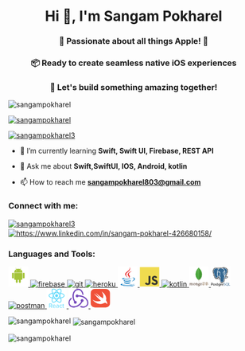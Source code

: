 <h1 align="center">Hi 👋, I'm Sangam Pokharel</h1>
<h3 align="center">🍎 Passionate about all things Apple! 📱  </h3>
<h3 align="center">📦 Ready to create seamless native iOS experiences</h3>
<h3 align="center"> 🌟 Let's build something amazing together!</h3>

<!-- <img src="https://camo.githubusercontent.com/8bf6f6d78abc81fcf9c49f10649423e73ea44bc248e83aaae8759d401c829a84/68747470733a2f2f70687973696373677572756b756c2e66696c65732e776f726470726573732e636f6d2f323031392f30322f6368617261637465722d312e676966"  align="right" width="200" alt="Coding" /> -->
    
  </div>
  
</div>




<p align="left"> <img src="https://komarev.com/ghpvc/?username=sangampokharel&label=Profile%20views&color=0e75b6&style=flat" alt="sangampokharel" /> </p>

<p align="left"> <a href="https://github.com/ryo-ma/github-profile-trophy"><img src="https://github-profile-trophy.vercel.app/?username=sangampokharel" alt="sangampokharel" /></a> </p>

<p align="left"> <a href="https://twitter.com/sangampokharel3" target="blank"><img src="https://img.shields.io/twitter/follow/sangampokharel3?logo=twitter&style=for-the-badge" alt="sangampokharel3" /></a> </p>

- 🌱 I’m currently learning **Swift, Swift UI, Firebase, REST API**

- 💬 Ask me about **Swift,SwiftUI, IOS, Android, kotlin**

- 📫 How to reach me **sangampokharel803@gmail.com**

<h3 align="left">Connect with me:</h3>
<p align="left">
<a href="https://twitter.com/sangampokharel3" target="blank"><img align="center" src="https://raw.githubusercontent.com/rahuldkjain/github-profile-readme-generator/master/src/images/icons/Social/twitter.svg" alt="sangampokharel3" height="30" width="40" /></a>
<a href="https://linkedin.com/in/https://www.linkedin.com/in/sangam-pokharel-426680158/" target="blank"><img align="center" src="https://raw.githubusercontent.com/rahuldkjain/github-profile-readme-generator/master/src/images/icons/Social/linked-in-alt.svg" alt="https://www.linkedin.com/in/sangam-pokharel-426680158/" height="30" width="40" /></a>
</p>

<h3 align="left">Languages and Tools:</h3>
<p align="left"> <a href="https://developer.android.com" target="_blank" rel="noreferrer"> <img src="https://raw.githubusercontent.com/devicons/devicon/master/icons/android/android-original-wordmark.svg" alt="android" width="40" height="40"/> </a> <a href="https://firebase.google.com/" target="_blank" rel="noreferrer"> <img src="https://www.vectorlogo.zone/logos/firebase/firebase-icon.svg" alt="firebase" width="40" height="40"/> </a> <a href="https://git-scm.com/" target="_blank" rel="noreferrer"> <img src="https://www.vectorlogo.zone/logos/git-scm/git-scm-icon.svg" alt="git" width="40" height="40"/> </a> <a href="https://heroku.com" target="_blank" rel="noreferrer"> <img src="https://www.vectorlogo.zone/logos/heroku/heroku-icon.svg" alt="heroku" width="40" height="40"/> </a> <a href="https://www.java.com" target="_blank" rel="noreferrer"> <img src="https://raw.githubusercontent.com/devicons/devicon/master/icons/java/java-original.svg" alt="java" width="40" height="40"/> </a> <a href="https://developer.mozilla.org/en-US/docs/Web/JavaScript" target="_blank" rel="noreferrer"> <img src="https://raw.githubusercontent.com/devicons/devicon/master/icons/javascript/javascript-original.svg" alt="javascript" width="40" height="40"/> </a> <a href="https://kotlinlang.org" target="_blank" rel="noreferrer"> <img src="https://www.vectorlogo.zone/logos/kotlinlang/kotlinlang-icon.svg" alt="kotlin" width="40" height="40"/> </a> <a href="https://www.mongodb.com/" target="_blank" rel="noreferrer"> <img src="https://raw.githubusercontent.com/devicons/devicon/master/icons/mongodb/mongodb-original-wordmark.svg" alt="mongodb" width="40" height="40"/> </a> <a href="https://www.postgresql.org" target="_blank" rel="noreferrer"> <img src="https://raw.githubusercontent.com/devicons/devicon/master/icons/postgresql/postgresql-original-wordmark.svg" alt="postgresql" width="40" height="40"/> </a> <a href="https://postman.com" target="_blank" rel="noreferrer"> <img src="https://www.vectorlogo.zone/logos/getpostman/getpostman-icon.svg" alt="postman" width="40" height="40"/> </a> <a href="https://reactjs.org/" target="_blank" rel="noreferrer"> <img src="https://raw.githubusercontent.com/devicons/devicon/master/icons/react/react-original-wordmark.svg" alt="react" width="40" height="40"/> </a> <a href="https://redux.js.org" target="_blank" rel="noreferrer"> <img src="https://raw.githubusercontent.com/devicons/devicon/master/icons/redux/redux-original.svg" alt="redux" width="40" height="40"/> </a> <a href="https://developer.apple.com/swift/" target="_blank" rel="noreferrer"> <img src="https://raw.githubusercontent.com/devicons/devicon/master/icons/swift/swift-original.svg" alt="swift" width="40" height="40"/> </a> </p>

<p><img align="left" src="https://github-readme-stats.vercel.app/api/top-langs?username=sangampokharel&show_icons=true&locale=en&layout=compact" alt="sangampokharel" /></p>

<p>&nbsp;<img align="center" src="https://github-readme-stats.vercel.app/api?username=sangampokharel&show_icons=true&locale=en" alt="sangampokharel" /></p>

<p><img align="center" src="https://github-readme-streak-stats.herokuapp.com/?user=sangampokharel&" alt="sangampokharel" /></p>
